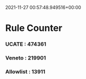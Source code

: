 2021-11-27 00:57:48.949516+00:00
# Rule Counter 
 ### UCATE : 474361

 ### Veneto : 219901

 ### Allowlist : 13911